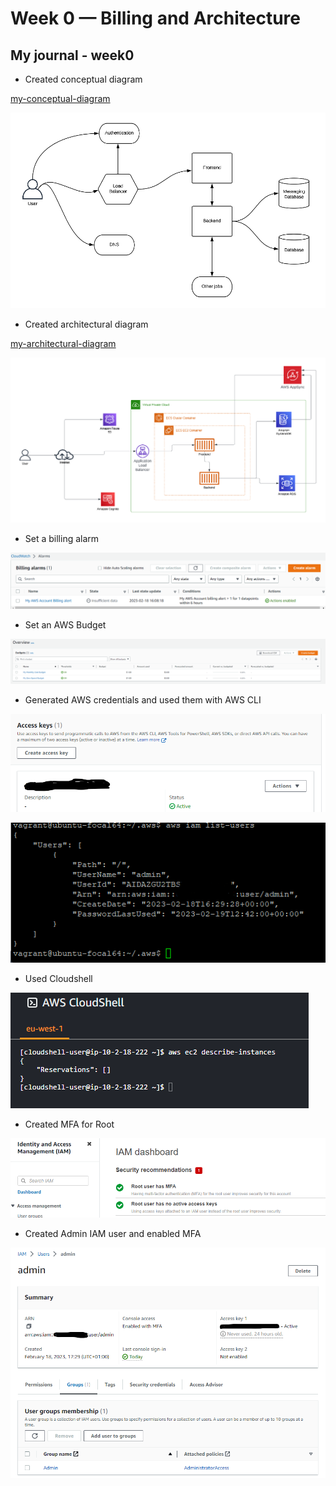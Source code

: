 # Week 0 — Billing and Architecture
## My journal - week0

-  Created conceptual diagram

[my-conceptual-diagram](https://lucid.app/lucidchart/62ea08ed-c77d-461d-8269-4f5a23fbeb26/edit?viewport_loc=-3576%2C357%2C2560%2C1216%2C0_0&invitationId=inv_903c46ed-b866-42a8-a04a-a6eb623f9b91 "My conceptual diagram")

![image conceptual_diagram](./images/conceptual_diagram.png)


-  Created architectural diagram

[my-architectural-diagram](https://lucid.app/lucidchart/34141669-399a-4580-b327-71bb26fa106d/edit?viewport_loc=-666%2C-5%2C2560%2C1216%2C0_0&invitationId=inv_e3086808-3f27-4edd-8499-e386522939d0 "My architectural diagram")

![image architectural_diagram](./images/architectural_diagram.png)


-  Set a billing alarm

![image billing](./images/aws_billing_alarm.png)


-  Set an AWS Budget

![image budget](./images/aws_budget.png)


-  Generated AWS credentials and used them with AWS CLI

![image creds](./images/aws_creds.png)

![image creds](./images/aws_creds2.png)


-  Used Cloudshell

![image cloudshell](./images/aws_cloudshell.png)


-  Created MFA for Root

![image mfa_root](./images/aws_root_mfa.png)


-  Created Admin IAM user and enabled MFA

![image admin_user](./images/aws_admin.png)
